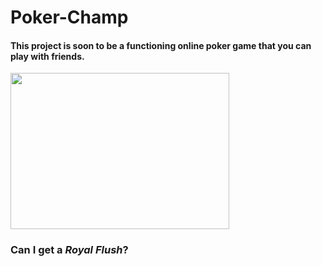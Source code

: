 # <p align="center">
<h1>Poker-Champ</h1>
<h4>This project is soon to be a functioning online poker game that you can play with friends.</h4>
<img src="https://openclipart.org/image/800px/304391"
     width="350"
     height="250">
<h3>Can I get a <em>Royal Flush</em>?</h3>
</p>

